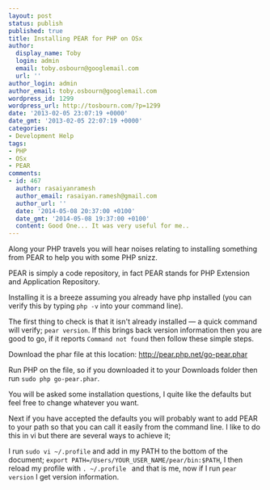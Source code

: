 ```yaml
---
layout: post
status: publish
published: true
title: Installing PEAR for PHP on OSx
author:
  display_name: Toby
  login: admin
  email: toby.osbourn@googlemail.com
  url: ''
author_login: admin
author_email: toby.osbourn@googlemail.com
wordpress_id: 1299
wordpress_url: http://tosbourn.com/?p=1299
date: '2013-02-05 23:07:19 +0000'
date_gmt: '2013-02-05 22:07:19 +0000'
categories:
- Development Help
tags:
- PHP
- OSx
- PEAR
comments:
- id: 467
  author: rasaiyanramesh
  author_email: rasaiyan.ramesh@gmail.com
  author_url: ''
  date: '2014-05-08 20:37:00 +0100'
  date_gmt: '2014-05-08 19:37:00 +0100'
  content: Good One... It was very useful for me..
---
```

<p>Along your PHP travels you will hear noises relating to installing something from PEAR to help you with some PHP snizz.</p>
<p>PEAR is simply a code repository, in fact PEAR stands for PHP Extension and Application Repository.</p>
<p>Installing it is a breeze assuming you already have php installed (you can verify this by typing <code>php -v</code> into your command line).</p>
<p>The first thing to check is that it isn't already installed — a quick command will verify; <code>pear version</code>. If this brings back version information then you are good to go, if it reports <code>Command not found</code> then follow these simple steps.</p>
<p>Download the phar file at this location: <a href="http://pear.php.net/go-pear.phar">http://pear.php.net/go-pear.phar</a></p>
<p>Run PHP on the file, so if you downloaded it to your Downloads folder then run <code>sudo php go-pear.phar</code>.</p>
<p>You will be asked some installation questions, I quite like the defaults but feel free to change whatever you want.</p>
<p>Next if you have accepted the defaults you will probably want to add PEAR to your path so that you can call it easily from the command line. I like to do this in vi but there are several ways to achieve it;</p>
<p>I run <code>sudo vi ~/.profile</code> and add in my PATH to the bottom of the document; <code>export PATH=/Users/YOUR_USER_NAME/pear/bin:$PATH</code>, I then reload my profile with <code>. ~/.profile </code> and that is me, now if I run <code>pear version</code> I get version information.</p>
